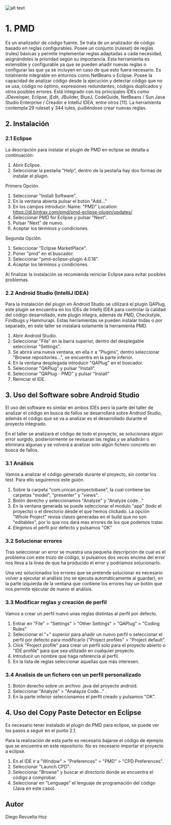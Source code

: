 ![alt text](https://pmd.github.io/img/pmd_logo.png)
# 1. PMD

Es un analizador de código fuente. Se trata de un analizador de código basado en reglas configurables. Posee un conjunto (ruleset) de reglas (rules) básicas y permite implementar reglas adaptadas a cada necesidad, asignándoles la prioridad según su importancia. Esta herramienta es extensible y configurable ya que se pueden añadir nuevas reglas o configurar las que ya se incluyen en caso de que esto fuera necesario. Es totalmente integrable en entornos como NetBeans o Eclipse. Posee la capacidad de analizar código desde la ejecución y detectar código que no se usa, código no óptimo, expresiones redundantes, códigos duplicados y otros posibles errores. Está integrado con los principales IDEs como JDeveloper, Eclipse, jEdit, JBuilder, BlueJ, CodeGuide, NetBeans / Sun Java Studio Enterprise / Creador e IntelliJ IDEA, entre otros [11]. La herramienta contempla 29 ruleset y 344 rules, pudiéndose crear nuevas reglas.

## 2. Instalación

### 2.1 Eclipse 

La descripción para instalar el plugin de PMD en eclipse se detalla a continuación:

1. Abrir Eclipse.
2. Seleccionar la pestaña "Help", dentro de la pestaña hay dos formas de instalar el plugin. 

Primera Opción. 

1. Seleccionar "Install Software".
2. En la ventana abierta pulsar el botón "Add..."
3. En los campos introducir: Name: "PMD"  Location: https://dl.bintray.com/pmd/pmd-eclipse-plugin/updates/
4. Seleccionar PMD for Eclipse y pulsar "Next".
5. Pulsar "Next" de nuevo.
6. Aceptar los términos y condiciones.


Segunda Opción.

1. Seleccionar "Eclipse MarketPlace".
2. Poner "pmd" en el buscador.
3. Seleccionar "pmd-eclipse-plugin 4.0.18".
4. Aceptar los términos y condiciones.

Al finalizar la instalación se recomienda reiniciar Eclipse para evitar posibles problemas.
### 2.2 Android Studio (IntelliJ IDEA)

Para la instalación del plugin en Android Studio se utilizará el plugin QAPlug, este plugin se encuentra en los IDEs de Intellij IDEA para controlar la calidad del código desarrollado, este plugin integra, además de PMD, Checkstyle, Findbugs y Hammurapi. Estas herramientas se pueden instalar todas o por separado, en este taller se instalará solamente la herramienta PMD.

1. Abrir Android Studio.
2. Seleccionar "File" en la barra superior, dentro del desplegable seleccionar "Settings".
3. Se abrirá una nueva ventana, en ella ir a "Plugins", dentro seleccionar "Browse repositories...", se encuentra en la parte inferior.
4. En la ventana desplegada introducir "QAPlug" en el buscador.
5. Seleccionar "QAPlug" y pulsar "Install".
6. Seleccionar "QAPlug - PMD" y pulsar "Install"
7. Reiniciar el IDE.

## 3. Uso del Software sobre Android Studio

El uso del software es similar en ambos IDEs pero la parte del taller de analizar el código en busca de fallos se desarrollará sobre Android Studio, además el código que se va a analizar es el desarrollado durante el proyecto integrado.

En el taller se analizará el código de todo el proyecto, se solucionara algún error surgido, posteriormente se revisaran las reglas y se añadirán o eliminara algunas y se volverá a analizar solo algún fichero concreto en busca de fallos.

### 3.1 Análisis

Vamos a analizar el código generado durante el proyecto, sin contar los test. Para ello seguiremos este guión.

1. Sobre la carpeta "com.unican.proyectobase", la cual contiene las carpetas "model", "presenter" y "views".
2. Botón derecho y seleccionamos "Analyze" y "Analyze code..."
3. En la ventana generada se puede seleccionar el modulo "app" (todo el proyecto) o el directorio desde el que hemos clickado. La opción "Whole Project" revisa clases generadas en el build que no son "editables", por lo que nos dará mas errores de los que podemos tratar.
4. Elegimos el perfil por defecto y pulsamos "OK"


### 3.2 Solucionar errores

Tras seleccionar un error se muestra una pequeña descripción de cual es el problema con este trozo de código, si pulsamos dos veces encima del error nos lleva a la linea de que ha producido el error y podríamos solucionarlo.

Una vez solucionados los errores que se pretende solucionar es necesario volver a ejecutar el análisis (no se ejecuta automáticamente al guardar), en la parte izquierda de la ventana que contiene los errores hay un botón que nos permite ejecutar de nuevo el análisis.

### 3.3 Modificar reglas y creación de perfil

Vamos a crear un perfil nuevo unas reglas distintas al perfil por defecto.

1. Entrar en "File" > "Settings" > "Other Settings" > "QAPlug" > "Coding Rules"
2. Seleccionar el "+" superior para añadir un nuevo perfil o seleccionar el perfil por defecto para modificarlo ("Project profiles" > "Project default".
3. Click "Project profile" para crear un perfil solo para el proyecto abierto o "IDE profile" para que sea utilizado en cualquier proyecto.
4. Introducir un nombre que haga referencia al perfil.
5. En la lista de reglas seleccionar aquellas que más interesen.


### 3.4 Analisis de un fichero con un perfil personalizado

1. Botón derecho sobre un archivo .java del proyecto android.
2. Seleccionar "Analyze" > "Analayze Code..." .
3. En la parte inferior seleccionamos el perfil creado y pulsamos "OK".

## 4. Uso del Copy Paste Detector en Eclipse

Es necesario tener instalado el plugin de PMD para eclipse, se puede ver los pasos a seguir en el punto 2.1.

Para la realización de esta parte es necesario bajarse el código de ejemplo que se encuentra en este repositorio. No es necesario importar el proyecto a eclipse.

1. En el IDE ir a "Window" > "Preferences" > "PMD" > "CPD Preferences".
2. Seleccionar "Launch CPD".
3. Seleccionar "Browse" y buscar el directorio donde se encuentra el código a comprobar.
4. Seleccionar en "Lenguage" el lenguaje de programación del código (Java en este caso).

## Autor
Diego Revuelta Hoz
